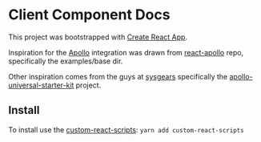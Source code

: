 # Client Component Docs

This project was bootstrapped with [Create React App](https://github.com/facebookincubator/create-react-app).

Inspiration for the [Apollo](http://dev.apollodata.com/) integration was drawn from [react-apollo](https://github.com/apollographql/react-apollo) repo, specifically the examples/base dir.

Other inspiration comes from the guys at [sysgears](https://github.com/sysgears) specifically the [apollo-universal-starter-kit](https://github.com/sysgears/apollo-universal-starter-kit) project.

## Install
To install use the [custom-react-scripts](https://github.com/kitze/custom-react-scripts): ```yarn add custom-react-scripts```


